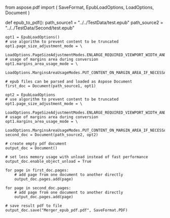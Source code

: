 from aspose.pdf import (
    SaveFormat,
    EpubLoadOptions,
    LoadOptions,
    Document
)


def epub_to_pdf():
    path_source1 = "../../TestData/test.epub"
    path_source2 = "../../TestData/Second/test.epub"

    opt1 = EpubLoadOptions()
    # use algorithm to prevent content to be truncated
    opt1.page_size_adjustment_mode = \
        LoadOptions.PageSizeAdjustmentModes.ENLARGE_REQUIRED_VIEWPORT_WIDTH_AND_DO_CONVERSION_AGAIN
    # usage of margins area during conversion
    opt1.margins_area_usage_mode = \
        LoadOptions.MarginsAreaUsageModes.PUT_CONTENT_ON_MARGIN_AREA_IF_NECESSARY

    # epub files can be parsed and loaded as Aspose Document
    first_doc = Document(path_source1, opt1)

    opt2 = EpubLoadOptions
    # use algorithm to prevent content to be truncated
    opt1.page_size_adjustment_mode = \
        LoadOptions.PageSizeAdjustmentModes.ENLARGE_REQUIRED_VIEWPORT_WIDTH_AND_DO_CONVERSION_AGAIN
    # usage of margins area during conversion
    opt1.margins_area_usage_mode = \
        LoadOptions.MarginsAreaUsageModes.PUT_CONTENT_ON_MARGIN_AREA_IF_NECESSARY
    second_doc = Document(path_source2, opt2)

    # create empty pdf document
    output_doc = Document()

    # set less memory usage with unload instead of fast performance
    output_doc.enable_object_unload = True

    for page in first_doc.pages:
        # add page from one document to another directly
        output_doc.pages.add(page)

    for page in second_doc.pages:
        # add page from one document to another directly
        output_doc.pages.add(page)

    # save result pdf to file
    output_doc.save("Merger_epub_pdf.pdf", SaveFormat.PDF)
